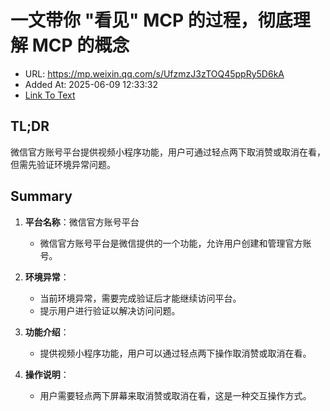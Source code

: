 # 一文带你 "看见" MCP 的过程，彻底理解 MCP 的概念
- URL: https://mp.weixin.qq.com/s/UfzmzJ3zTOQ45ppRy5D6kA
- Added At: 2025-06-09 12:33:32
- [Link To Text](2025-06-09-一文带你-看见-mcp-的过程，彻底理解-mcp-的概念_raw.md)

## TL;DR
微信官方账号平台提供视频小程序功能，用户可通过轻点两下取消赞或取消在看，但需先验证环境异常问题。

## Summary
1. **平台名称**：微信官方账号平台
   - 微信官方账号平台是微信提供的一个功能，允许用户创建和管理官方账号。

2. **环境异常**：
   - 当前环境异常，需要完成验证后才能继续访问平台。
   - 提示用户进行验证以解决访问问题。

3. **功能介绍**：
   - 提供视频小程序功能，用户可以通过轻点两下操作取消赞或取消在看。

4. **操作说明**：
   - 用户需要轻点两下屏幕来取消赞或取消在看，这是一种交互操作方式。
